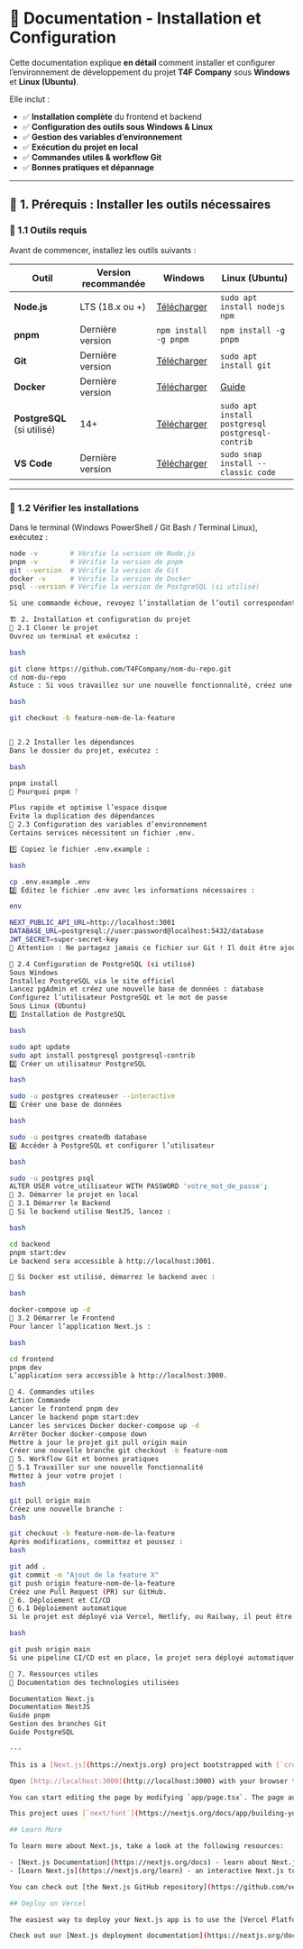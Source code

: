 # 🚀 Documentation - Installation et Configuration

Cette documentation explique **en détail** comment installer et configurer l’environnement de développement du projet **T4F Company** sous **Windows** et **Linux (Ubuntu)**.

Elle inclut :

- ✅ **Installation complète** du frontend et backend
- ✅ **Configuration des outils sous Windows & Linux**
- ✅ **Gestion des variables d’environnement**
- ✅ **Exécution du projet en local**
- ✅ **Commandes utiles & workflow Git**
- ✅ **Bonnes pratiques et dépannage**

---

## 📌 1. Prérequis : Installer les outils nécessaires

### 🔹 1.1 Outils requis

Avant de commencer, installez les outils suivants :

| Outil                       | Version recommandée | Windows                                                     | Linux (Ubuntu)                                          |
| --------------------------- | ------------------- | ----------------------------------------------------------- | ------------------------------------------------------- |
| **Node.js**                 | LTS (18.x ou +)     | [Télécharger](https://nodejs.org/)                          | `sudo apt install nodejs npm`                           |
| **pnpm**                    | Dernière version    | `npm install -g pnpm`                                       | `npm install -g pnpm`                                   |
| **Git**                     | Dernière version    | [Télécharger](https://git-scm.com/downloads)                | `sudo apt install git`                                  |
| **Docker**                  | Dernière version    | [Télécharger](https://www.docker.com/get-started)           | [Guide](https://docs.docker.com/engine/install/ubuntu/) |
| **PostgreSQL** (si utilisé) | 14+                 | [Télécharger](https://www.postgresql.org/download/windows/) | `sudo apt install postgresql postgresql-contrib`        |
| **VS Code**                 | Dernière version    | [Télécharger](https://code.visualstudio.com/)               | `sudo snap install --classic code`                      |

---

### 🔹 1.2 Vérifier les installations

Dans le terminal (Windows PowerShell / Git Bash / Terminal Linux), exécutez :

```bash
node -v        # Vérifie la version de Node.js
pnpm -v        # Vérifie la version de pnpm
git --version  # Vérifie la version de Git
docker -v      # Vérifie la version de Docker
psql --version # Vérifie la version de PostgreSQL (si utilisé)

Si une commande échoue, revoyez l’installation de l’outil correspondant.

🏗️ 2. Installation et configuration du projet
🔹 2.1 Cloner le projet
Ouvrez un terminal et exécutez :

bash

git clone https://github.com/T4FCompany/nom-du-repo.git
cd nom-du-repo
Astuce : Si vous travaillez sur une nouvelle fonctionnalité, créez une branche :

bash

git checkout -b feature-nom-de-la-feature


🔹 2.2 Installer les dépendances
Dans le dossier du projet, exécutez :

bash

pnpm install
🚀 Pourquoi pnpm ?

Plus rapide et optimise l’espace disque
Évite la duplication des dépendances
🔹 2.3 Configuration des variables d’environnement
Certains services nécessitent un fichier .env.

1️⃣ Copiez le fichier .env.example :

bash

cp .env.example .env
2️⃣ Éditez le fichier .env avec les informations nécessaires :

env

NEXT_PUBLIC_API_URL=http://localhost:3001
DATABASE_URL=postgresql://user:password@localhost:5432/database
JWT_SECRET=super-secret-key
🚨 Attention : Ne partagez jamais ce fichier sur Git ! Il doit être ajouté au .gitignore.

🔹 2.4 Configuration de PostgreSQL (si utilisé)
Sous Windows
Installez PostgreSQL via le site officiel
Lancez pgAdmin et créez une nouvelle base de données : database
Configurez l’utilisateur PostgreSQL et le mot de passe
Sous Linux (Ubuntu)
1️⃣ Installation de PostgreSQL

bash

sudo apt update
sudo apt install postgresql postgresql-contrib
2️⃣ Créer un utilisateur PostgreSQL

bash

sudo -u postgres createuser --interactive
3️⃣ Créer une base de données

bash

sudo -u postgres createdb database
4️⃣ Accéder à PostgreSQL et configurer l’utilisateur

bash

sudo -u postgres psql
ALTER USER votre_utilisateur WITH PASSWORD 'votre_mot_de_passe';
🚀 3. Démarrer le projet en local
🔹 3.1 Démarrer le Backend
📌 Si le backend utilise NestJS, lancez :

bash

cd backend
pnpm start:dev
Le backend sera accessible à http://localhost:3001.

📌 Si Docker est utilisé, démarrez le backend avec :

bash

docker-compose up -d
🔹 3.2 Démarrer le Frontend
Pour lancer l’application Next.js :

bash

cd frontend
pnpm dev
L’application sera accessible à http://localhost:3000.

📌 4. Commandes utiles
Action Commande
Lancer le frontend pnpm dev
Lancer le backend pnpm start:dev
Lancer les services Docker docker-compose up -d
Arrêter Docker docker-compose down
Mettre à jour le projet git pull origin main
Créer une nouvelle branche git checkout -b feature-nom
🚀 5. Workflow Git et bonnes pratiques
🔹 5.1 Travailler sur une nouvelle fonctionnalité
Mettez à jour votre projet :
bash

git pull origin main
Créez une nouvelle branche :
bash

git checkout -b feature-nom-de-la-feature
Après modifications, committez et poussez :
bash

git add .
git commit -m "Ajout de la feature X"
git push origin feature-nom-de-la-feature
Créez une Pull Request (PR) sur GitHub.
🎯 6. Déploiement et CI/CD
🔹 6.1 Déploiement automatique
Si le projet est déployé via Vercel, Netlify, ou Railway, il peut être mis à jour avec :

bash

git push origin main
Si une pipeline CI/CD est en place, le projet sera déployé automatiquement.

📖 7. Ressources utiles
📌 Documentation des technologies utilisées

Documentation Next.js
Documentation NestJS
Guide pnpm
Gestion des branches Git
Guide PostgreSQL

---

This is a [Next.js](https://nextjs.org) project bootstrapped with [`create-next-app`](https://nextjs.org/docs/app/api-reference/cli/create-next-app).

Open [http://localhost:3000](http://localhost:3000) with your browser to see the result.

You can start editing the page by modifying `app/page.tsx`. The page auto-updates as you edit the file.

This project uses [`next/font`](https://nextjs.org/docs/app/building-your-application/optimizing/fonts) to automatically optimize and load [Geist](https://vercel.com/font), a new font family for Vercel.

## Learn More

To learn more about Next.js, take a look at the following resources:

- [Next.js Documentation](https://nextjs.org/docs) - learn about Next.js features and API.
- [Learn Next.js](https://nextjs.org/learn) - an interactive Next.js tutorial.

You can check out [the Next.js GitHub repository](https://github.com/vercel/next.js) - your feedback and contributions are welcome!

## Deploy on Vercel

The easiest way to deploy your Next.js app is to use the [Vercel Platform](https://vercel.com/new?utm_medium=default-template&filter=next.js&utm_source=create-next-app&utm_campaign=create-next-app-readme) from the creators of Next.js.

Check out our [Next.js deployment documentation](https://nextjs.org/docs/app/building-your-application/deploying) for more details.
```
